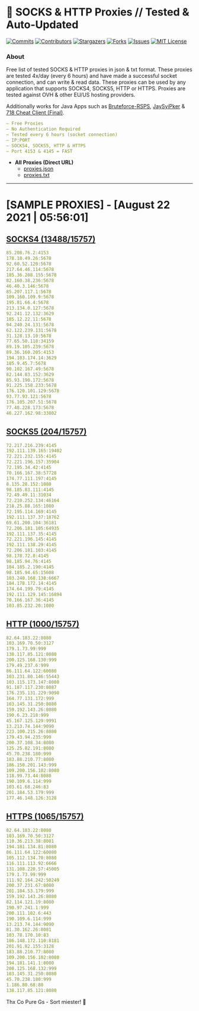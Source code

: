 <!-- MARKDOWN LINKS & IMAGES -->
<!-- https://www.markdownguide.org/basic-syntax/#reference-style-links -->
[contributors-shield]: https://img.shields.io/github/contributors/KaiBurton/free-proxies-autoupdated?style=for-the-badge
[contributors-url]: https://github.com/KaiBurton/free-proxies-autoupdated/graphs/contributors
[forks-shield]: https://img.shields.io/github/forks/KaiBurton/free-proxies-autoupdated?style=for-the-badge
[forks-url]: https://github.com/KaiBurton/free-proxies-autoupdated/network/members
[stars-shield]: https://img.shields.io/github/stars/KaiBurton/free-proxies-autoupdated?style=for-the-badge
[stars-url]: https://github.com/KaiBurton/free-proxies-autoupdated/stargazers
[issues-shield]: https://img.shields.io/github/issues/KaiBurton/free-proxies-autoupdated?style=for-the-badge
[issues-url]: https://github.com/KaiBurton/free-proxies-autoupdated/issues
[license-shield]: https://img.shields.io/github/license/KaiBurton/free-proxies-autoupdated?style=for-the-badge
[license-url]: https://github.com/KaiBurton/free-proxies-autoupdated/blob/main/LICENSE
[commit-shield]: https://img.shields.io/github/last-commit/KaiBurton/free-proxies-autoupdated?style=for-the-badge
[commit-url]: https://github.com/KaiBurton/free-proxies-autoupdated/commits/main

# 🎁 SOCKS & HTTP Proxies // Tested & Auto-Updated

[![Commits][commit-shield]][commit-url]
[![Contributors][contributors-shield]][contributors-url]
[![Stargazers][stars-shield]][stars-url]
[![Forks][forks-shield]][forks-url]
[![Issues][issues-shield]][issues-url]
[![MIT License][license-shield]][license-url]

### About
Free list of tested SOCKS & HTTP proxies in json & txt format. These proxies are tested 4x/day (every 6 hours) and have made a successful socket connection, and can write & read data. These proxies can be used by any application that supports SOCKS4, SOCKS5, HTTP or HTTPS. Proxies are tested against OVH & other EU/US hosting providers.

Additionally works for Java Apps such as [Bruteforce-RSPS](https://github.com/KaiBurton/Bruteforce-RSPS), [JaySyiPker](https://github.com/JayArrowz/JaySyiPker) & [718 Cheat Client (Final)](https://github.com/KaiBurton/718-Cheat-Client-Final). 

```yaml
— Free Proxies
— No Authentication Required
— Tested every 6 hours (socket connection)
— IP:PORT
— SOCKS4, SOCKS5, HTTP & HTTPS
— Port 4153 & 4145 = FAST
```

- **All Proxies (Direct URL)**
  - [proxies.json](https://raw.githubusercontent.com/KaiBurton/free-proxies-autoupdated/main/proxies.json)
  - [proxies.txt](https://raw.githubusercontent.com/KaiBurton/free-proxies-autoupdated/main/proxies.txt)

---

# [SAMPLE PROXIES] - [August 22 2021 | 05:56:01]

## [SOCKS4 (13488/15757)](https://raw.githubusercontent.com/KaiBurton/free-proxies-autoupdated/main/proxies-socks4.txt)
```yaml
85.208.76.2:4153
178.18.49.26:5678
92.60.52.120:5678
217.64.46.114:5678
185.36.208.155:5678
82.160.38.236:5678
46.40.3.146:5678
85.207.117.1:5678
109.160.109.9:5678
195.81.66.4:5678
213.134.0.127:5678
92.241.12.132:3629
185.12.22.11:5678
94.240.24.131:5678
62.122.239.131:5678
31.128.13.10:5678
77.65.50.118:34159
89.19.105.239:5678
89.36.160.205:4153
194.183.174.14:3629
185.9.45.7:5678
90.102.167.49:5678
82.144.83.152:3629
85.93.190.172:5678
91.225.158.233:5678
176.120.101.129:5678
93.77.93.121:5678
176.105.207.51:5678
77.48.228.173:5678
46.227.162.98:33802
```

## [SOCKS5 (204/15757)](https://raw.githubusercontent.com/KaiBurton/free-proxies-autoupdated/main/proxies-socks5.txt)
```yaml
72.217.216.239:4145
192.111.139.165:19402
72.221.232.155:4145
72.221.196.157:35904
72.195.34.42:4145
70.166.167.38:57728
174.77.111.197:4145
8.135.28.152:1080
98.185.83.111:4145
72.49.49.11:31034
72.210.252.134:46164
218.25.88.165:1080
72.195.114.169:4145
192.111.137.37:18762
69.61.200.104:36181
72.206.181.105:64935
192.111.137.35:4145
72.221.196.145:4145
192.111.138.29:4145
72.206.181.103:4145
98.178.72.8:4145
98.185.94.76:4145
184.185.2.190:4145
98.185.94.65:15608
103.240.168.138:6667
184.178.172.14:4145
174.64.199.79:4145
192.111.129.145:16894
70.166.167.36:4145
103.85.232.20:1080
```

## [HTTP (1000/15757)](https://raw.githubusercontent.com/KaiBurton/free-proxies-autoupdated/main/proxies-http.txt)
```yaml
82.64.183.22:8080
103.169.70.50:3127
179.1.73.99:999
138.117.85.121:8080
200.125.168.130:999
179.49.237.6:999
86.111.64.122:60080
103.231.80.146:55443
103.115.173.147:8080
91.187.117.230:8087
176.235.131.229:9090
164.77.131.172:999
103.145.31.250:8080
159.192.143.26:8080
190.6.23.218:999
45.167.125.129:9991
13.213.74.144:9090
223.100.215.26:8080
179.43.94.235:999
200.37.108.34:8080
125.25.82.191:8080
45.70.238.180:999
183.88.210.77:8080
186.150.201.143:999
109.200.156.102:8080
118.99.73.44:8080
190.109.6.114:999
103.61.68.246:83
201.184.53.179:999
177.46.148.126:3128
```

## [HTTPS (1065/15757)](https://raw.githubusercontent.com/KaiBurton/free-proxies-autoupdated/main/proxies-https.txt)
```yaml
82.64.183.22:8080
103.169.70.50:3127
110.36.213.38:8081
194.181.134.81:8080
86.111.64.122:60080
105.112.134.70:8080
116.111.113.92:6666
131.108.220.57:45005
179.1.73.99:999
111.92.164.242:50249
200.37.231.67:8080
201.184.53.179:999
159.192.143.26:8080
82.114.121.19:8080
190.97.241.1:999
200.111.182.6:443
190.109.6.114:999
13.213.74.144:9090
81.30.162.26:8081
103.78.170.10:83
186.148.172.110:8181
201.91.82.155:3128
183.88.210.77:8080
109.200.156.102:8080
194.181.141.1:8080
200.125.168.132:999
103.145.31.250:8080
45.70.238.180:999
1.186.80.68:80
138.117.85.121:8080
```



Thx Co Pure Gs - Sort miester! 💟